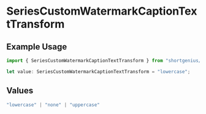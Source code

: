 # SeriesCustomWatermarkCaptionTextTransform

## Example Usage

```typescript
import { SeriesCustomWatermarkCaptionTextTransform } from "shortgenius/models/components";

let value: SeriesCustomWatermarkCaptionTextTransform = "lowercase";
```

## Values

```typescript
"lowercase" | "none" | "uppercase"
```